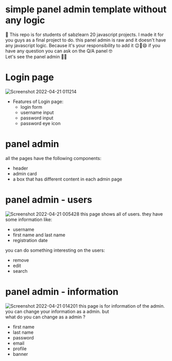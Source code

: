 # simple panel admin template without any logic
📍 This repo is for students of sabzlearn 20 javascript projects. I made it for you guys as a final project to do. this panel admin is raw and it doesn't have any javascript logic. Because it's your responsibility to add it 😉🤝😄 if you have any question you can ask on the Q/A panel 🤓
<br> Let's see the panel admin 🏃‍♂️
# Login page
![Screenshot 2022-04-21 011214](https://user-images.githubusercontent.com/89915857/164319276-6399e8e5-7a0f-453b-84a9-aec145199423.png)
- Features of Login page:
  - login form
  - username input
  - password input
  - password eye icon
# panel admin
all the pages have the following components:
- header 
- admin card
- a box that has different content in each admin page
# panel admin - users
![Screenshot 2022-04-21 005428](https://user-images.githubusercontent.com/89915857/164319687-de11a3d2-c163-4b5f-b9d1-58c70c7afda7.png)
this page shows all of users. they have some information like: 
- username
- first name and last name
- registration date <br>

you can do something interesting on the users:
- remove
- edit
- search 
# panel admin - information
![Screenshot 2022-04-21 014201](https://user-images.githubusercontent.com/89915857/164323796-f7d6a292-6ba2-4191-9d1d-cece59769bf1.png)
this page is for information of the admin. you can change your information as a admin. but <br> 
what do you can change as a admin ? 
- first name
- last name
- password
- email
- profile 
- banner 

